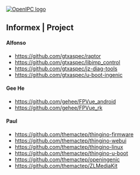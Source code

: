 [![OpenIPC logo][logo]][site_basic]

## Informex | Project

#### Alfonso
- https://github.com/gtxaspec/raptor
- https://github.com/gtxaspec/libimp_control
- https://github.com/gtxaspec/jz-diag-tools
- https://github.com/gtxaspec/u-boot-ingenic

#### Gee He
- https://github.com/gehee/FPVue_android
- https://github.com/gehee/FPVue_rk

#### Paul
- https://github.com/themactep/thingino-firmware
- https://github.com/themactep/thingino-webui
- https://github.com/themactep/thingino-linux
- https://github.com/themactep/thingino-u-boot
- https://github.com/themactep/openingenic
- https://github.com/themactep/ZLMediaKit

[logo]: https://openipc.org/assets/openipc-logo-black.svg
[site_basic]: https://openipc.org
[telegram_en]: https://t.me/OpenIPC
